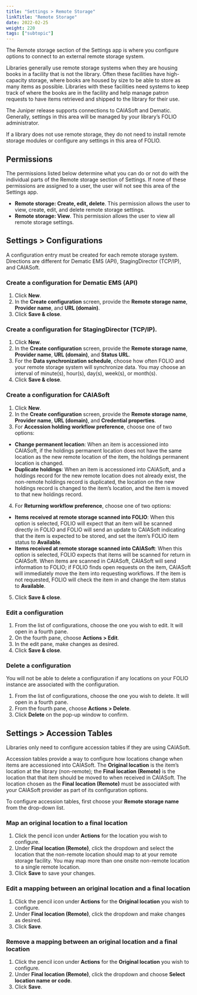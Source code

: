 ```yaml
---
title: "Settings > Remote Storage"
linkTitle: "Remote Storage"
date: 2022-02-25
weight: 220
tags: ["subtopic"]
---
```


The Remote storage section of the Settings app is where you configure options to connect to an external remote storage system.   

Libraries generally use remote storage systems when they are housing books in a facility that is not the library. Often these facilities have high-capacity storage, where books are housed by size to be able to store as many items as possible. Libraries with these facilities need systems to keep track of where the books are in the facility and help manage patron requests to have items retrieved and shipped to the library for their use. 

The Juniper release supports connections to CAIASoft and Dematic. Generally, settings in this area will be managed by your library’s FOLIO administrator.

If a library does not use remote storage, they do not need to install remote storage modules or configure any settings in this area of FOLIO.

## Permissions

The permissions listed below determine what you can do or not do with the individual parts of the Remote storage section of Settings. If none of these permissions are assigned to a user, the user will not see this area of the Settings app.

* **Remote storage: Create, edit, delete**. This permission allows the user to view, create, edit, and delete remote storage settings.
* **Remote storage: View**. This permission allows the user to view all remote storage settings.

## Settings > Configurations

A configuration entry must be created for each remote storage system. Directions are different for Dematic EMS (API), StagingDirector (TCP/IP), and CAIASoft.

### Create a configuration for Dematic EMS (API)
1. Click **New**.
2. In the **Create configuration** screen, provide the **Remote storage name**, **Provider name**, and **URL (domain)**. 
3. Click **Save & close**.

### Create a configuration for StagingDirector (TCP/IP).
1. Click **New**.
2. In the **Create configuration** screen, provide the **Remote storage name**, **Provider name**, **URL (domain)**, and **Status URL**.
3. For the **Data synchronization schedule**, choose how often FOLIO and your remote storage system will synchronize data. You may choose an interval of minute(s), hour(s), day(s), week(s), or month(s).
4. Click **Save & close**.

### Create a configuration for CAIASoft

1. Click **New**.
2. In the **Create configuration** screen, provide the **Remote storage name**, **Provider name**, **URL (domain)**, and **Credential properties**.
3. For **Accession holding workflow preference**, choose one of two options:
  * **Change permanent location**: When an item is accessioned into CAIASoft, if the holdings permanent location does not have the same location as the new remote location of the item, the holdings permanent location is changed.
  * **Duplicate holdings**: When an item is accessioned into CAIASoft, and a holdings record for the new  remote location does not already exist, the non-remote holdings record is duplicated, the location on the new holdings record is changed to the item’s location, and the item is moved to that new holdings record.
4. For **Returning workflow preference**, choose one of two options:
  * **Items received at remote storage scanned into FOLIO**: When this option is selected, FOLIO will expect that an item will be scanned directly in FOLIO and FOLIO will send an update to CAIASoft indicating that the item is expected to be stored, and set the item’s FOLIO item status to **Available**.
  * **Items received at remote storage scanned into CAIASoft**: When this option is selected, FOLIO expects that items will be scanned for return in CAIASoft. When items are scanned in CAIASoft, CAIASoft will send information to FOLIO; if FOLIO finds open requests on the item, CAIASoft will immediately move the item into requesting workflows. If the item is not requested, FOLIO will check the item in and change the item status to **Available**.
5. Click **Save & close**.
  
### Edit a configuration

1. From the list of configurations, choose the one you wish to edit. It will open in a fourth pane.
2. On the fourth pane, choose **Actions > Edit**.
3. In the edit pane, make changes as desired.
4. Click **Save & close**.

### Delete a configuration

You will not be able to delete a configuration if any locations on your FOLIO instance are associated with the configuration.

1. From the list of configurations, choose the one you wish to delete. It will open in a fourth pane.
2. From the fourth pane, choose **Actions > Delete**.
3. Click **Delete** on the pop-up window to confirm.

## Settings > Accession Tables

Libraries only need to configure accession tables if they are using CAIASoft.

Accession tables provide a way to configure how locations change when items are accessioned into CAIASoft. The **Original location** is the item’s location at the library (non-remote); the **Final location (Remote)** is the location that that item should be moved to when received in CAIASoft. The location chosen as the **Final location (Remote)** must be associated with your CAIASoft provider as part of its configuration options.

To configure accession tables, first choose your **Remote storage name** from the drop-down list. 

### Map an original location to a final location
1. Click the pencil icon under **Actions** for the location you wish to configure.
2. Under **Final location (Remote)**, click the dropdown and select the location that the non-remote location should map to at your remote storage facility. You may map more than one onsite non-remote location to a single remote location.
3. Click **Save** to save your changes.

### Edit a mapping between an original location and a final location
1. Click the pencil icon under **Actions** for the **Original location** you wish to configure.
2. Under **Final location (Remote)**, click the dropdown and make changes as desired.
3. Click **Save**.

### Remove a mapping between an original location and a final location
1. Click the pencil icon under **Actions** for the **Original location** you wish to configure.
2. Under **Final location (Remote)**, click the dropdown and choose **Select location name or code**. 
3. Click **Save**.
